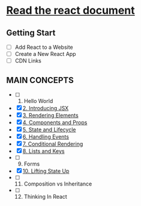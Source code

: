 # [Read the react document](https://reactjs.org/docs/getting-started.html)


## Getting Start
- [ ] Add React to a Website
- [ ] Create a New React App
- [ ] CDN Links

## MAIN CONCEPTS
- [ ] 1. Hello World
- [x] [2. Introducing JSX](https://github.com/sally225/mywiki/blob/master/react/doc/MAIN_CONCEPTS/2.Introdusing-jsx.md)
- [x] [3. Rendering Elements](https://github.com/sally225/mywiki/blob/master/react/doc/MAIN_CONCEPTS/3.Rendering-Elements.md)
- [x] [4. Components and Props](https://github.com/sally225/mywiki/blob/master/react/doc/MAIN_CONCEPTS/4.Components%20and%20Props.md)
- [x] [5. State and Lifecycle](https://github.com/sally225/mywiki/blob/master/react/doc/MAIN_CONCEPTS/5.State%20and%20Lifecycle.md)
- [x] [6. Handling Events](https://github.com/sally225/mywiki/blob/master/react/doc/MAIN_CONCEPTS/6.Handling%20Events.md)
- [x] [7. Conditional Rendering](https://github.com/sally225/mywiki/blob/master/react/doc/MAIN_CONCEPTS/7.Conditional%20Rendering.md)
- [x] [8. Lists and Keys](https://github.com/sally225/mywiki/blob/master/react/doc/MAIN_CONCEPTS/8.List%20and%20Keys.md)
- [ ] 9. Forms
- [x] [10. Lifting State Up](https://github.com/sally225/mywiki/blob/master/react/doc/MAIN_CONCEPTS/a10.Lifting%20State%20up.md)
- [ ] 11. Composition vs Inheritance
- [ ] 12. Thinking In React
